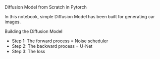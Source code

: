 Diffusion Model from Scratch in Pytorch

In this notebook, simple Diffusion Model has been built for generating car images.

Building the Diffusion Model
- Step 1: The forward process = Noise scheduler
- Step 2: The backward process = U-Net
- Step 3: The loss
  
